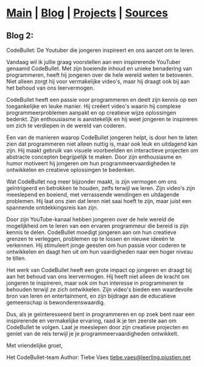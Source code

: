 # [Main](index.md)  |  [Blog](blognav.md)  | [Projects](projectnav.md) | [Sources](sources.md)

## Blog 2:

CodeBullet: De Youtuber die jongeren inspireert en ons aanzet om te leren.

Vandaag wil ik jullie graag voorstellen aan een inspirerende YouTuber genaamd CodeBullet. Met zijn boeiende inhoud en unieke benadering van programmeren, heeft hij jongeren over de hele wereld weten te betoveren. Niet alleen zorgt hij voor vermakelijke video's, maar hij draagt ook bij aan het behoud van ons leervermogen.

CodeBullet heeft een passie voor programmeren en deelt zijn kennis op een toegankelijke en leuke manier. Hij creëert video's waarin hij complexe programmeerproblemen aanpakt en op creatieve wijze oplossingen bedenkt. Zijn enthousiasme is aanstekelijk en hij weet jongeren te inspireren om zich te verdiepen in de wereld van coderen.

Een van de manieren waarop CodeBullet jongeren helpt, is door hen te laten zien dat programmeren niet alleen nuttig is, maar ook leuk en uitdagend kan zijn. Hij maakt gebruik van visuele voorbeelden en interactieve projecten om abstracte concepten begrijpelijk te maken. Door zijn enthousiasme en humor motiveert hij jongeren om hun programmeervaardigheden te ontwikkelen en creatieve oplossingen te bedenken.

Wat CodeBullet nog meer bijzonder maakt, is zijn vermogen om ons geïntrigeerd en betrokken te houden, zelfs terwijl we leren. Zijn video's zijn meeslepend en boeiend, met verrassende wendingen en uitdagende problemen. Hij laat ons zien dat leren niet saai hoeft te zijn, maar juist een spannende ontdekkingsreis kan zijn.

Door zijn YouTube-kanaal hebben jongeren over de hele wereld de mogelijkheid om te leren van een ervaren programmeur die bereid is zijn kennis te delen. CodeBullet moedigt jongeren aan om hun creatieve grenzen te verleggen, problemen op te lossen en nieuwe ideeën te verkennen. Hij stimuleert jonge geesten om hun passie voor coderen te ontwikkelen en daagt hen uit om hun vaardigheden naar een hoger niveau te tillen.

Het werk van CodeBullet heeft een grote impact op jongeren en draagt bij aan het behoud van ons leervermogen. Hij heeft niet alleen de kracht om jongeren te inspireren, maar ook om hun interesse in programmeren te behouden terwijl ze zich ontwikkelen. Zijn video's bieden een waardevolle bron van leren en entertainment, en zijn bijdrage aan de educatieve gemeenschap is bewonderenswaardig.

Dus, als je geïnteresseerd bent in programmeren en op zoek bent naar een inspirerende en vermakelijke ervaring, raad ik je ten zeerste aan om CodeBullet te volgen. Laat je meeslepen door zijn creatieve projecten en geniet van de reis terwijl je je programmeervaardigheden ontwikkelt.

Met vriendelijke groet,

Het CodeBullet-team
    Author: Tiebe Vaes
    tiebe.vaes@leerling.piustien.net